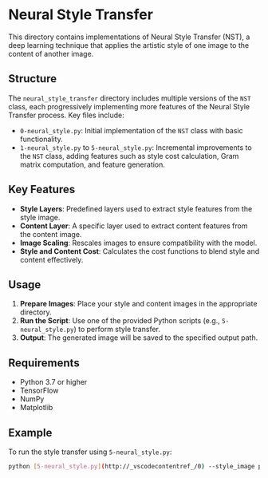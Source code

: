 # Neural Style Transfer

This directory contains implementations of Neural Style Transfer (NST), a deep learning technique that applies the artistic style of one image to the content of another image.

## Structure

The `neural_style_transfer` directory includes multiple versions of the `NST` class, each progressively implementing more features of the Neural Style Transfer process. Key files include:

- `0-neural_style.py`: Initial implementation of the `NST` class with basic functionality.
- `1-neural_style.py` to `5-neural_style.py`: Incremental improvements to the `NST` class, adding features such as style cost calculation, Gram matrix computation, and feature generation.

## Key Features

- **Style Layers**: Predefined layers used to extract style features from the style image.
- **Content Layer**: A specific layer used to extract content features from the content image.
- **Image Scaling**: Rescales images to ensure compatibility with the model.
- **Style and Content Cost**: Calculates the cost functions to blend style and content effectively.

## Usage

1. **Prepare Images**: Place your style and content images in the appropriate directory.
2. **Run the Script**: Use one of the provided Python scripts (e.g., `5-neural_style.py`) to perform style transfer.
3. **Output**: The generated image will be saved to the specified output path.

## Requirements

- Python 3.7 or higher
- TensorFlow
- NumPy
- Matplotlib

## Example

To run the style transfer using `5-neural_style.py`:

```bash
python [5-neural_style.py](http://_vscodecontentref_/0) --style_image path/to/style.jpg --content_image path/to/content.jpg --output_image path/to/output.jpg